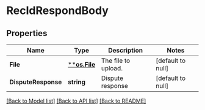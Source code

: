 # RecIdRespondBody

## Properties
Name | Type | Description | Notes
------------ | ------------- | ------------- | -------------
**File** | [****os.File**](*os.File.md) | The file to upload. | [default to null]
**DisputeResponse** | **string** | Dispute response | [default to null]

[[Back to Model list]](../README.md#documentation-for-models) [[Back to API list]](../README.md#documentation-for-api-endpoints) [[Back to README]](../README.md)

